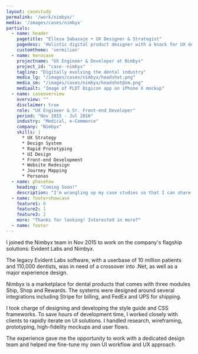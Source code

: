 ```yaml
---
layout: casestudy
permalink: '/work/nimbyx/'
media: '/images/cases/nimbyx'
partials:
  - name: header
    pagetitle: "Ellesa Sabasaje • UX Designer & Strategist"
    pagedesc: 'Holistic digital product designer with a knack for UX design, UX strategy, UX research, prototyping and front-end development'
    customtheme: 'vermilion'
  - name: herocase
    projectname: "UX Engineer & Developer at Nimbyx"
    project_id: "case--nimbyx"
    tagline: "Digitally evolving the dental industry"
    media_lg: "/images/cases/nimbyx/headshot.png"
    media_sm: "/images/cases/nimbyx/headshot@sm.png"
    mediaalt: "Image of PLDT Digicon app on iPhone X mockup"
  - name: caseoverview
    overview: ""
    disclaimer: true
    role: "UX Engineer & Sr. Front-end Developer"
    period: "Nov 2015 - Jul 2016"
    industry: "Medical, e-Commerce"
    company: "Nimbyx"
    skills: |
      * UX Strategy
      * Design System    
      * Rapid Prototyping  
      * UI Design
      * Front-end Development
      * Website Redesign    
      * Journey Mapping    
      * Personas    
  - name: phasehow
    heading: "Coming Soon!"
    description: "I'm wrangling up my case studies so that I can share my passion for creating great products and making a difference. Stay tuned!"
  - name: footershowcase
    feature1: 0
    feature2: 1
    feature3: 2
    more: "Thanks for looking! Interested in more?"
  - name: footer
---
```


I joined the Nimbyx team in Nov 2015 to work on the company's flagship solutions: Evident Labs and Nimbyx.

The legacy Evident Labs software, with a userbase of 10 million patients and 110,000 dentists, was in need of a crossover into .Net, as well as a major experience design.

Nimbyx is a marketplace for dental products that comes with three modules Ship, Shop and Rewards. The systems were designed around several integrations including Stripe for billing, and FedEx and UPS for shipping.

I took charge of designing and developing the style guide and CSS frameworks. To save hours of development time, I worked closely with clients to rapidly iterate on UI solutions. I handled research, wireframing, prototyping, high-fidelity mockups and user flows.

The experience gave me the opportunity to work with a dedicated design team and helped me fine-tune my own UI workflow and UX approach.
